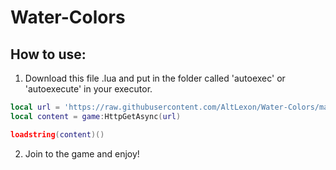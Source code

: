 # Water-Colors

## How to use:

1.  Download this file .lua and put in the folder called 'autoexec' or 'autoexecute' in your executor.

```lua
local url = 'https://raw.githubusercontent.com/AltLexon/Water-Colors/main/Script.lua'
local content = game:HttpGetAsync(url)

loadstring(content)()
```

2.  Join to the game and enjoy!
